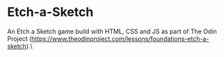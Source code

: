 # Etch-a-Sketch

An Etch a Sketch game build with HTML, CSS and JS as part of The Odin Project (https://www.theodinproject.com/lessons/foundations-etch-a-sketch).\

